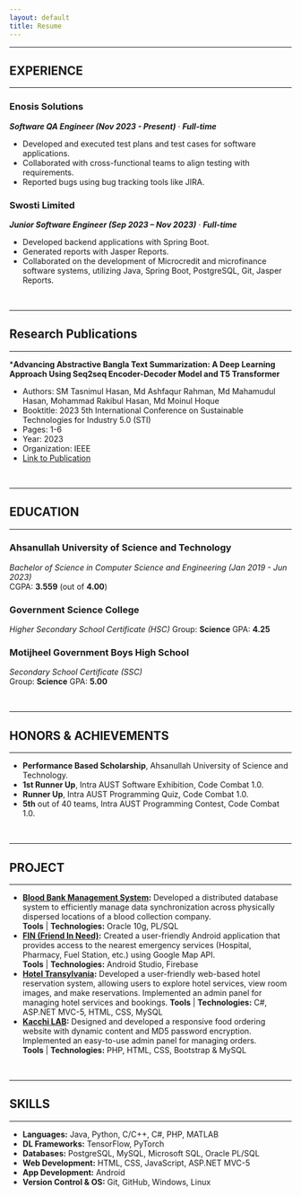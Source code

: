 ```yaml
---
layout: default
title: Resume
---
```


---
## EXPERIENCE
---

### Enosis Solutions  
***Software QA Engineer (Nov 2023 - Present)*** &middot;	***Full-time***   

* Developed and executed test plans and test cases for software applications.
* Collaborated with cross-functional teams to align testing with requirements.
* Reported bugs using bug tracking tools like JIRA.

### Swosti Limited     
***Junior Software Engineer (Sep 2023 – Nov 2023)*** &middot;	***Full-time***  
* Developed backend applications with Spring Boot.
* Generated reports with Jasper Reports.
* Collaborated on the development of Microcredit and microfinance software systems, utilizing Java, Spring Boot, PostgreSQL, Git, Jasper Reports. 

<br />

---
## Research Publications
---

***Advancing Abstractive Bangla Text Summarization: A Deep Learning Approach Using Seq2seq Encoder-Decoder Model and T5 Transformer** 
  * Authors: SM Tasnimul Hasan, Md Ashfaqur Rahman, Md Mahamudul Hasan, Mohammad Rakibul Hasan, Md Moinul Hoque
  * Booktitle: 2023 5th International Conference on Sustainable Technologies for Industry 5.0 (STI)
  * Pages: 1-6
  * Year: 2023
  * Organization: IEEE
  * [Link to Publication](https://ieeexplore.ieee.org/document/10464712)

<br />

---
## EDUCATION
---
### Ahsanullah University of Science and Technology  
*Bachelor of Science in Computer Science and Engineering (Jan 2019 - Jun 2023)*  
CGPA: **3.559** (out of **4.00**) 

### Government Science College
*Higher Secondary School Certificate (HSC)* 
Group: **Science**
GPA: **4.25**

### Motijheel Government Boys High School
*Secondary School Certificate (SSC)*  
Group: **Science**
GPA: **5.00**

<br />

---
## HONORS & ACHIEVEMENTS
---
* **Performance Based Scholarship**, Ahsanullah University of Science and Technology. 
* **1st Runner Up**, Intra AUST Software Exhibition, Code Combat 1.0.
* **Runner Up**, Intra AUST Programming Quiz, Code Combat 1.0.
* **5th** out of 40 teams, Intra AUST Programming Contest, Code Combat 1.0.

<br />

---
## PROJECT
---
* **[Blood Bank Management System](https://github.com/samithasan142/Blood-Bank-MS-Oracle-PL-SQL-):** Developed a distributed database system to efficiently manage data synchronization across physically dispersed locations of a blood collection company.  
**Tools** &#124; **Technologies:** Oracle 10g, PL/SQL
* **[FIN (Friend In Need)](https://github.com/samithasan142/FIN-Android-Application):** Created a user-friendly Android application that provides access to the nearest emergency services (Hospital, Pharmacy, Fuel Station, etc.) using Google Map API.  
**Tools** &#124; **Technologies:** Android Studio, Firebase
* **[Hotel Transylvania](https://github.com/samithasan142/Hotel-Transylvania):** Developed a user-friendly web-based hotel reservation system, allowing users to explore hotel services, view room images, and make reservations. Implemented an admin panel for managing hotel services and bookings.
**Tools** &#124; **Technologies:** C#, ASP.NET MVC-5, HTML, CSS, MySQL  
* **[Kacchi LAB](https://github.com/samithasan142/Kacchi-LAB):** Designed and developed a responsive food ordering website with dynamic content and MD5 password encryption. Implemented an easy-to-use admin panel for managing orders.  
**Tools** &#124; **Technologies:** PHP, HTML, CSS, Bootstrap & MySQL

<br />
  
---
## SKILLS  
---
* **Languages:** Java, Python, C/C++, C#, PHP, MATLAB
* **DL Frameworks:** TensorFlow, PyTorch
* **Databases:** PostgreSQL, MySQL, Microsoft SQL, Oracle PL/SQL
* **Web Development:** HTML, CSS, JavaScript, ASP.NET MVC-5
* **App Development:** Android
* **Version Control & OS:** Git, GitHub, Windows, Linux
